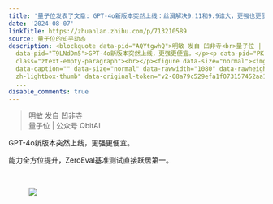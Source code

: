 ```yaml
---
title: '量子位发表了文章: GPT-4o新版本突然上线：丝滑解决9.11和9.9谁大，更强也更便宜了'
date: '2024-08-07'
linkTitle: https://zhuanlan.zhihu.com/p/713210589
source: 量子位的知乎动态
description: <blockquote data-pid="AQYtgwhQ">明敏 发自 凹非寺<br>量子位 | 公众号 QbitAI</blockquote><p
  data-pid="T9LNdDm5">GPT-4o新版本突然上线，更强更便宜。</p><p data-pid="PKskIo7J">能力全方位提升，ZeroEval基准测试直接跃居第一。</p><p
  class="ztext-empty-paragraph"><br></p><figure data-size="normal"><img src="https://pic3.zhimg.com/v2-08a79c529efa1f073157452aa1c663b6.jpg"
  data-caption="" data-size="normal" data-rawwidth="1080" data-rawheight="1210" class="origin_image
  zh-lightbox-thumb" data-original-token="v2-08a79c529efa1f073157452aa1c663b6" referrerpolicy="no-referrer"></figure><p
  ...
disable_comments: true
---
```

<blockquote data-pid="AQYtgwhQ">明敏 发自 凹非寺<br>量子位 | 公众号 QbitAI</blockquote><p data-pid="T9LNdDm5">GPT-4o新版本突然上线，更强更便宜。</p><p data-pid="PKskIo7J">能力全方位提升，ZeroEval基准测试直接跃居第一。</p><p class="ztext-empty-paragraph"><br></p><figure data-size="normal"><img src="https://pic3.zhimg.com/v2-08a79c529efa1f073157452aa1c663b6.jpg" data-caption="" data-size="normal" data-rawwidth="1080" data-rawheight="1210" class="origin_image zh-lightbox-thumb" data-original-token="v2-08a79c529efa1f073157452aa1c663b6" referrerpolicy="no-referrer"></figure><p ...